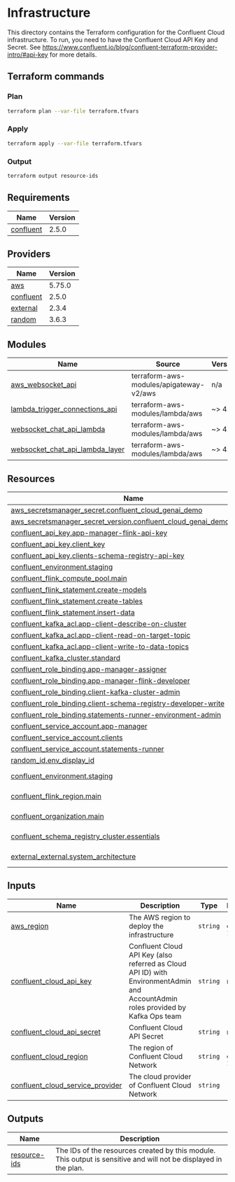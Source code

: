 # Infrastructure

This directory contains the Terraform configuration for the Confluent Cloud infrastructure. To run, you need to have the Confluent Cloud API Key and Secret. 
See https://www.confluent.io/blog/confluent-terraform-provider-intro/#api-key for more details.

## Terraform commands 

### Plan

```bash
terraform plan --var-file terraform.tfvars
```

### Apply

```bash
terraform apply --var-file terraform.tfvars
```

### Output

```bash
terraform output resource-ids
```

<!-- BEGINNING OF PRE-COMMIT-TERRAFORM DOCS HOOK -->
## Requirements

| Name | Version |
|------|---------|
| <a name="requirement_confluent"></a> [confluent](#requirement\_confluent) | 2.5.0 |

## Providers

| Name | Version |
|------|---------|
| <a name="provider_aws"></a> [aws](#provider\_aws) | 5.75.0 |
| <a name="provider_confluent"></a> [confluent](#provider\_confluent) | 2.5.0 |
| <a name="provider_external"></a> [external](#provider\_external) | 2.3.4 |
| <a name="provider_random"></a> [random](#provider\_random) | 3.6.3 |

## Modules

| Name | Source | Version |
|------|--------|---------|
| <a name="module_aws_websocket_api"></a> [aws\_websocket\_api](#module\_aws\_websocket\_api) | terraform-aws-modules/apigateway-v2/aws | n/a |
| <a name="module_lambda_trigger_connections_api"></a> [lambda\_trigger\_connections\_api](#module\_lambda\_trigger\_connections\_api) | terraform-aws-modules/lambda/aws | ~> 4.0 |
| <a name="module_websocket_chat_api_lambda"></a> [websocket\_chat\_api\_lambda](#module\_websocket\_chat\_api\_lambda) | terraform-aws-modules/lambda/aws | ~> 4.0 |
| <a name="module_websocket_chat_api_lambda_layer"></a> [websocket\_chat\_api\_lambda\_layer](#module\_websocket\_chat\_api\_lambda\_layer) | terraform-aws-modules/lambda/aws | ~> 4.0 |

## Resources

| Name | Type |
|------|------|
| [aws_secretsmanager_secret.confluent_cloud_genai_demo](https://registry.terraform.io/providers/hashicorp/aws/latest/docs/resources/secretsmanager_secret) | resource |
| [aws_secretsmanager_secret_version.confluent_cloud_genai_demo_version](https://registry.terraform.io/providers/hashicorp/aws/latest/docs/resources/secretsmanager_secret_version) | resource |
| [confluent_api_key.app-manager-flink-api-key](https://registry.terraform.io/providers/confluentinc/confluent/2.5.0/docs/resources/api_key) | resource |
| [confluent_api_key.client_key](https://registry.terraform.io/providers/confluentinc/confluent/2.5.0/docs/resources/api_key) | resource |
| [confluent_api_key.clients-schema-registry-api-key](https://registry.terraform.io/providers/confluentinc/confluent/2.5.0/docs/resources/api_key) | resource |
| [confluent_environment.staging](https://registry.terraform.io/providers/confluentinc/confluent/2.5.0/docs/resources/environment) | resource |
| [confluent_flink_compute_pool.main](https://registry.terraform.io/providers/confluentinc/confluent/2.5.0/docs/resources/flink_compute_pool) | resource |
| [confluent_flink_statement.create-models](https://registry.terraform.io/providers/confluentinc/confluent/2.5.0/docs/resources/flink_statement) | resource |
| [confluent_flink_statement.create-tables](https://registry.terraform.io/providers/confluentinc/confluent/2.5.0/docs/resources/flink_statement) | resource |
| [confluent_flink_statement.insert-data](https://registry.terraform.io/providers/confluentinc/confluent/2.5.0/docs/resources/flink_statement) | resource |
| [confluent_kafka_acl.app-client-describe-on-cluster](https://registry.terraform.io/providers/confluentinc/confluent/2.5.0/docs/resources/kafka_acl) | resource |
| [confluent_kafka_acl.app-client-read-on-target-topic](https://registry.terraform.io/providers/confluentinc/confluent/2.5.0/docs/resources/kafka_acl) | resource |
| [confluent_kafka_acl.app-client-write-to-data-topics](https://registry.terraform.io/providers/confluentinc/confluent/2.5.0/docs/resources/kafka_acl) | resource |
| [confluent_kafka_cluster.standard](https://registry.terraform.io/providers/confluentinc/confluent/2.5.0/docs/resources/kafka_cluster) | resource |
| [confluent_role_binding.app-manager-assigner](https://registry.terraform.io/providers/confluentinc/confluent/2.5.0/docs/resources/role_binding) | resource |
| [confluent_role_binding.app-manager-flink-developer](https://registry.terraform.io/providers/confluentinc/confluent/2.5.0/docs/resources/role_binding) | resource |
| [confluent_role_binding.client-kafka-cluster-admin](https://registry.terraform.io/providers/confluentinc/confluent/2.5.0/docs/resources/role_binding) | resource |
| [confluent_role_binding.client-schema-registry-developer-write](https://registry.terraform.io/providers/confluentinc/confluent/2.5.0/docs/resources/role_binding) | resource |
| [confluent_role_binding.statements-runner-environment-admin](https://registry.terraform.io/providers/confluentinc/confluent/2.5.0/docs/resources/role_binding) | resource |
| [confluent_service_account.app-manager](https://registry.terraform.io/providers/confluentinc/confluent/2.5.0/docs/resources/service_account) | resource |
| [confluent_service_account.clients](https://registry.terraform.io/providers/confluentinc/confluent/2.5.0/docs/resources/service_account) | resource |
| [confluent_service_account.statements-runner](https://registry.terraform.io/providers/confluentinc/confluent/2.5.0/docs/resources/service_account) | resource |
| [random_id.env_display_id](https://registry.terraform.io/providers/hashicorp/random/latest/docs/resources/id) | resource |
| [confluent_environment.staging](https://registry.terraform.io/providers/confluentinc/confluent/2.5.0/docs/data-sources/environment) | data source |
| [confluent_flink_region.main](https://registry.terraform.io/providers/confluentinc/confluent/2.5.0/docs/data-sources/flink_region) | data source |
| [confluent_organization.main](https://registry.terraform.io/providers/confluentinc/confluent/2.5.0/docs/data-sources/organization) | data source |
| [confluent_schema_registry_cluster.essentials](https://registry.terraform.io/providers/confluentinc/confluent/2.5.0/docs/data-sources/schema_registry_cluster) | data source |
| [external_external.system_architecture](https://registry.terraform.io/providers/hashicorp/external/latest/docs/data-sources/external) | data source |

## Inputs

| Name | Description | Type | Default | Required |
|------|-------------|------|---------|:--------:|
| <a name="input_aws_region"></a> [aws\_region](#input\_aws\_region) | The AWS region to deploy the infrastructure | `string` | `"us-east-1"` | no |
| <a name="input_confluent_cloud_api_key"></a> [confluent\_cloud\_api\_key](#input\_confluent\_cloud\_api\_key) | Confluent Cloud API Key (also referred as Cloud API ID) with EnvironmentAdmin and AccountAdmin roles provided by Kafka Ops team | `string` | n/a | yes |
| <a name="input_confluent_cloud_api_secret"></a> [confluent\_cloud\_api\_secret](#input\_confluent\_cloud\_api\_secret) | Confluent Cloud API Secret | `string` | n/a | yes |
| <a name="input_confluent_cloud_region"></a> [confluent\_cloud\_region](#input\_confluent\_cloud\_region) | The region of Confluent Cloud Network | `string` | `"us-east-1"` | no |
| <a name="input_confluent_cloud_service_provider"></a> [confluent\_cloud\_service\_provider](#input\_confluent\_cloud\_service\_provider) | The cloud provider of Confluent Cloud Network | `string` | `"AWS"` | no |

## Outputs

| Name | Description |
|------|-------------|
| <a name="output_resource-ids"></a> [resource-ids](#output\_resource-ids) | The IDs of the resources created by this module. This output is sensitive and will not be displayed in the plan. |
<!-- END OF PRE-COMMIT-TERRAFORM DOCS HOOK -->
